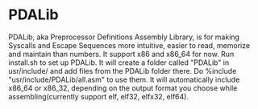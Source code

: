 # PDALib
PDALib, aka Preprocessor Definitions Assembly Library, is for making Syscalls and Escape Sequences more intuitive, easier to read, memorize and maintain than numbers. It support x86 and x86_64 for now. Run install.sh to set up PDALib. It will create a folder called "PDALib" in usr/include/ and add files from the PDALib folder there. Do %include "usr/include/PDALib/all.asm" to use them. It will automatically include x86_64 or x86_32, depending on the output format you choose while assembling(currently support elf, elf32, elfx32, elf64).